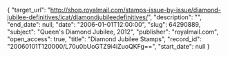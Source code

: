 {
  "target_url": "http://shop.royalmail.com/stamps-issue-by-issue/diamond-jubilee-definitives/icat/diamondjubileedefinitives/", 
  "description": "", 
  "end_date": null, 
  "date": "2006-01-01T12:00:00", 
  "slug": 64290889, 
  "subject": "Queen's Diamond Jubilee, 2012", 
  "publisher": "royalmail.com", 
  "open_access": true, 
  "title": "Diamond Jubilee Stamps", 
  "record_id": "20060101T120000/L70u0bUoGTZ9i4iZuoQKFg==", 
  "start_date": null
}

